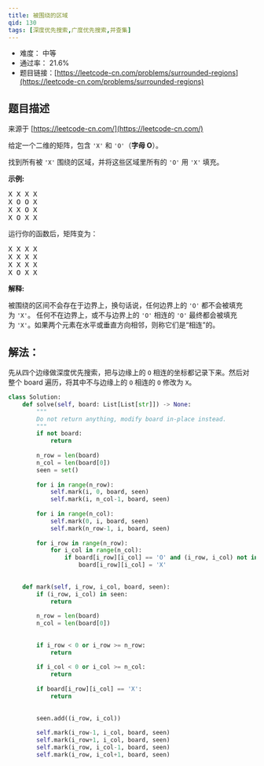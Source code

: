 ```yaml
---
title: 被围绕的区域
qid: 130
tags: [深度优先搜索,广度优先搜索,并查集]
---
```



- 难度： 中等
- 通过率： 21.6%
- 题目链接：[https://leetcode-cn.com/problems/surrounded-regions](https://leetcode-cn.com/problems/surrounded-regions)


## 题目描述

来源于 [https://leetcode-cn.com/](https://leetcode-cn.com/)

<p>给定一个二维的矩阵，包含&nbsp;<code>&#39;X&#39;</code>&nbsp;和&nbsp;<code>&#39;O&#39;</code>（<strong>字母 O</strong>）。</p>

<p>找到所有被 <code>&#39;X&#39;</code> 围绕的区域，并将这些区域里所有的&nbsp;<code>&#39;O&#39;</code> 用 <code>&#39;X&#39;</code> 填充。</p>

<p><strong>示例:</strong></p>

<pre>X X X X
X O O X
X X O X
X O X X
</pre>

<p>运行你的函数后，矩阵变为：</p>

<pre>X X X X
X X X X
X X X X
X O X X
</pre>

<p><strong>解释:</strong></p>

<p>被围绕的区间不会存在于边界上，换句话说，任何边界上的&nbsp;<code>&#39;O&#39;</code>&nbsp;都不会被填充为&nbsp;<code>&#39;X&#39;</code>。 任何不在边界上，或不与边界上的&nbsp;<code>&#39;O&#39;</code>&nbsp;相连的&nbsp;<code>&#39;O&#39;</code>&nbsp;最终都会被填充为&nbsp;<code>&#39;X&#39;</code>。如果两个元素在水平或垂直方向相邻，则称它们是&ldquo;相连&rdquo;的。</p>


## 解法：

先从四个边缘做深度优先搜索，把与边缘上的 `O` 相连的坐标都记录下来。然后对整个 board 遍历，将其中不与边缘上的 `O` 相连的 `O` 修改为 `X`。


```python
class Solution:
    def solve(self, board: List[List[str]]) -> None:
        """
        Do not return anything, modify board in-place instead.
        """
        if not board:
            return
        
        n_row = len(board)        
        n_col = len(board[0])
        seen = set()
        
        for i in range(n_row):
            self.mark(i, 0, board, seen)
            self.mark(i, n_col-1, board, seen)
            
        for i in range(n_col):
            self.mark(0, i, board, seen)
            self.mark(n_row-1, i, board, seen)
            
        for i_row in range(n_row):
            for i_col in range(n_col):
                if board[i_row][i_col] == 'O' and (i_row, i_col) not in seen:
                    board[i_row][i_col] = 'X'
        
            
    def mark(self, i_row, i_col, board, seen):
        if (i_row, i_col) in seen:
            return
        
        n_row = len(board)
        n_col = len(board[0])
        
        
        if i_row < 0 or i_row >= n_row:
            return
        
        if i_col < 0 or i_col >= n_col:
            return
        
        if board[i_row][i_col] == 'X':
            return
        
        
        seen.add((i_row, i_col))
        
        self.mark(i_row-1, i_col, board, seen)
        self.mark(i_row+1, i_col, board, seen)
        self.mark(i_row, i_col-1, board, seen)
        self.mark(i_row, i_col+1, board, seen)
```